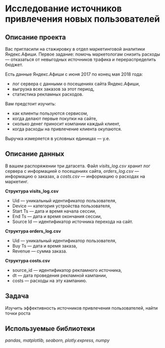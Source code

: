 # Исследование источников привлечения новых пользователей

## Описание проекта
Вас пригласили на стажировку в отдел маркетинговой аналитики Яндекс.Афиши. Первое задание: помочь маркетологам снизить расходы — отказаться от невыгодных источников трафика и перераспределить бюджет.

Есть данные Яндекс.Афиши с июня 2017 по конец мая 2018 года:
- лог сервера с данными о посещениях сайта Яндекс.Афиши,
- выгрузка всех заказов за этот период,
- статистика рекламных расходов.

Вам предстоит изучить:
- как клиенты пользуются сервисом,
- когда делают первые покупки на сайте,
- сколько денег приносит компании каждый клиент,
- когда расходы на привлечение клиента окупаются.

Выручка измеряется в условных единицах — у.е.

## Описание данных
В вашем распоряжении три датасета.
Файл *visits_log.csv* хранит лог сервера с информацией о посещениях сайта, *orders_log.csv* — информацию о заказах, а *costs.csv* — информацию о расходах на маркетинг.

**Структура visits_log.csv**
- Uid — уникальный идентификатор пользователя,
- Device — категория устройства пользователя,
- Start Ts — дата и время начала сессии,
- End Ts — дата и время окончания сессии,
- Source Id — идентификатор источника перехода на сайт.

**Структура orders_log.csv**
- Uid — уникальный идентификатор пользователя,
- Buy Ts — дата и время заказа,
- Revenue — сумма заказа.

**Структура costs.csv**
- source_id — идентификатор рекламного источника,
- dt — дата проведения рекламной кампании,
- costs — расходы на эту кампанию.

## Задача
Изучить эффективность источников привлечения пользователей, найти точки роста

## Используемые библиотеки
*pandas, matplotlib, seaborn, plotly.express, numpy*
